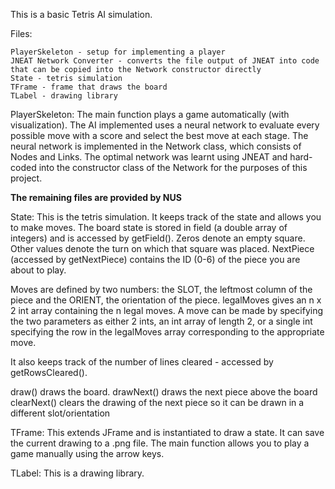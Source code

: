 This is a basic Tetris AI simulation.

Files:

    PlayerSkeleton - setup for implementing a player
    JNEAT Network Converter - converts the file output of JNEAT into code that can be copied into the Network constructor directly
    State - tetris simulation
    TFrame - frame that draws the board
    TLabel - drawing library

PlayerSkeleton:
The main function plays a game automatically (with visualization).
The AI implemented uses a neural network to evaluate every possible move with a score and select the best move at each stage.
The neural network is implemented in the Network class, which consists of Nodes and Links.
The optimal network was learnt using JNEAT and hard-coded into the constructor class of the Network for the purposes of this project.
	
**The remaining files are provided by NUS**

State:
This is the tetris simulation.  It keeps track of the state and allows you to make moves.
The board state is stored in field (a double array of integers) and is accessed by getField().
Zeros denote an empty square.  Other values denote the turn on which that square was placed.
NextPiece (accessed by getNextPiece) contains the ID (0-6) of the piece you are about to play.

Moves are defined by two numbers: the SLOT, the leftmost column of the piece and the ORIENT, the orientation of the piece.
legalMoves gives an n x 2 int array containing the n legal moves.
A move can be made by specifying the two parameters as either 2 ints, an int array of length 2, or a single int specifying the row in the legalMoves array corresponding to the appropriate move.

It also keeps track of the number of lines cleared - accessed by getRowsCleared().

draw() draws the board.
drawNext() draws the next piece above the board
clearNext() clears the drawing of the next piece so it can be drawn in a different
	slot/orientation

TFrame:
This extends JFrame and is instantiated to draw a state.
It can save the current drawing to a .png file.
The main function allows you to play a game manually using the arrow keys.

TLabel:
This is a drawing library.
